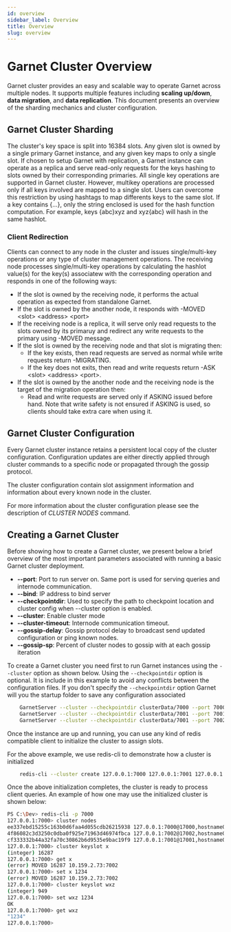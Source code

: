```yaml
---
id: overview
sidebar_label: Overview
title: Overview
slug: overview
---
```


# Garnet Cluster Overview

Garnet cluster provides an easy and scalable way to operate Garnet across multiple nodes.
It supports multiple features including **scaling up/down**, **data migration**, and **data replication**.
This document presents an overview of the sharding mechanics and cluster configuration.

## Garnet Cluster Sharding

The cluster's key space is split into 16384 slots.
Any given slot is owned by a single primary Garnet instance, and any given key maps to only a single slot.
If chosen to setup Garnet with replication, a Garnet instance can operate as a replica and serve read-only requests 
for the keys hashing to slots owned by their corresponding primaries.
All single key operations are supported in Garnet cluster.
However, multikey operations are processed only if all keys involved are mapped to a single slot.
Users can overcome this restriction by using hashtags to map differents keys to the same slot.
If a key contains \{...\}, only the string enclosed is used for the hash function computation.
For example, keys \{abc\}xyz and xyz\{abc\} will hash in the same hashlot.

### Client Redirection

Clients can connect to any node in the cluster and issues single/multi-key operations or any type of
cluster management operations.
The receiving node processes single/multi-key operations by calculating the hashlot value(s) for the key(s) associatew with the corresponding operation 
and responds in one of the following ways:

- If the slot is owned by the receiving node, it performs the actual operation as expected from standalone Garnet.
- If the slot is owned by the another node, it responds with -MOVED \<slot\> \<address\> \<port\>
- If the receiving node is a replica, it will serve only read requests to the slots owned by its primaruy and redirect any write requests to the primary using -MOVED message.
- If the slot is owned by the receiving node and that slot is migrating then:
	- If the key exists, then read requests are served as normal while write requests return -MIGRATING.
	- If the key does not exits, then read and write requests return -ASK \<slot\> \<address\> \<port\>.
- If the slot is owned by the another node and the receiving node is the target of the migration operation then:
	- Read and write requests are served only if ASKING issued before hand. Note that write safety is not ensured if ASKING is used, so clients should take extra care when using it.

## Garnet Cluster Configuration

Every Garnet cluster instance retains a persistent local copy of the cluster configuration.
Configuration updates are either directly applied through cluster commands to a specific node
or propagated through the gossip protocol.

The cluster configuration contain slot assignment information and information about every known node
in the cluster.

For more information about the cluster configuration please see the description of *CLUSTER NODES* command.

## Creating a Garnet Cluster

Before showing how to create a Garnet cluster, we present below a brief overview of the most important parameters associated
with running a basic Garnet cluster deployment.

- **--port**: Port to run server on. Same port is used for serving queries and internode communication.
- **--bind**: IP address to bind server
- **--checkpointdir**: Used to specify the path to checkpoint location and cluster config when --cluster option is enabled.
- **--cluster**: Enable cluster mode
- **--cluster-timeout**: Internode communication timeout.
- **--gossip-delay**: Gossip protocol delay to broadcast send updated configuration or ping known nodes.
- **--gossip-sp**: Percent of cluster nodes to gossip with at each gossip iteration

To create a Garnet cluster you need first to run Garnet instances using the `--cluster` option as shown below.
Using the `--checkpointdir` option is optional. It is include in this example to avoid any conflicts between the configuration
files.
If you don't specify the `--checkpointdir` option Garnet will you the startup folder to save any configuration associated

```bash
	GarnetServer --cluster --checkpointdir clusterData/7000 --port 7000
	GarnetServer --cluster --checkpointdir clusterData/7001 --port 7001
	GarnetServer --cluster --checkpointdir clusterData/7001 --port 7002
```

Once the instance are up and running, you can use any kind of redis compatible client to initialize
the cluster to assign slots.

For the above example, we use redis-cli to demonstrate how a cluster is initialized

```bash
	redis-cli --cluster create 127.0.0.1:7000 127.0.0.1:7001 127.0.0.1:7002 --cluster-yes
```

Once the above initialization completes, the cluster is ready to process client queries.
An example of how one may use the initialized cluster is shown below:

```bash
PS C:\Dev> redis-cli -p 7000
127.0.0.1:7000> cluster nodes
ee337ebd15255c163b0d6faa4d055cdb26215938 127.0.0.1:7000@17000,hostname01 myself,master - 0 0 1 connected 0-5460
4f86082c3d3250c0dba0f925e71963d46974fbca 127.0.0.1:7002@17002,hostname02 master - 0 0 3 connected 10923-16383
cf333332b44a32fa70c30862b6d9535e9bac19f9 127.0.0.1:7001@17001,hostname03 master - 0 0 2 connected 5461-10922
127.0.0.1:7000> cluster keyslot x
(integer) 16287
127.0.0.1:7000> get x
(error) MOVED 16287 10.159.2.73:7002
127.0.0.1:7000> set x 1234
(error) MOVED 16287 10.159.2.73:7002
127.0.0.1:7000> cluster keyslot wxz
(integer) 949
127.0.0.1:7000> set wxz 1234
OK
127.0.0.1:7000> get wxz
"1234"
127.0.0.1:7000>
```



